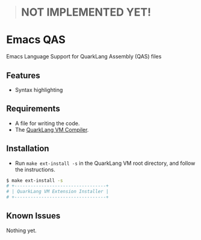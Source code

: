 > # NOT IMPLEMENTED YET!

# Emacs QAS

Emacs Language Support for QuarkLang Assembly (QAS) files

## Features

- Syntax highlighting

<!-- - Code completion -->
<!-- - Linter -->
<!-- - Easy Compilation/Execution -->

## Requirements

- A file for writing the code.
- The [QuarkLang VM Compiler](https://github.com/Sid110307/quarklang-vm).

## Installation

- Run `make ext-install -s` in the QuarkLang VM root directory, and follow the instructions.

```sh
$ make ext-install -s
# +----------------------------------+
# | QuarkLang VM Extension Installer |
# +----------------------------------+
```

## Known Issues

Nothing yet.
